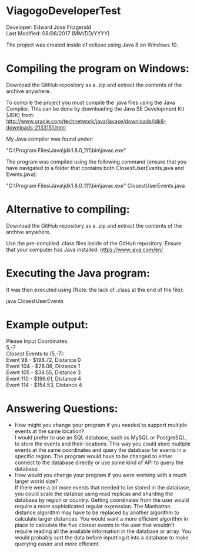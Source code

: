 # ViagogoDeveloperTest

Developer: Edward Jose Fitzgerald <br />
Last Modified: 08/06/2017 (MM/DD/YYYY) <br />

The project was created inside of eclipse using Java 8 on Windows 10. <br />

# Compiling the program on Windows:<br />

Download the GitHub repository as a .zip and extract the contents of the archive anywhere.<br />

To compile the project you must compile the .java files using the Java Compiler. This can be done by downloading the Java SE Development Kit (JDK) from:
http://www.oracle.com/technetwork/java/javase/downloads/jdk8-downloads-2133151.html <br />

My Java compiler was found under: <br />

"C:\Program Files\Java\jdk1.8.0_111\bin\javac.exe" <br />

The program was compiled using the following command (ensure that you have navigated to a folder that contains both ClosestUserEvents.java and Events.java): <br />

"C:\Program Files\Java\jdk1.8.0_111\bin\javac.exe" ClosestUserEvents.java <br />

# Alternative to compiling:<br />

Download the GitHub repository as a .zip and extract the contents of the archive anywhere.<br />

Use the pre-compiled .class files inside of the GitHub repository. Ensure that your computer has Java installed:
https://www.java.com/en/

# Executing the Java program:<br />

It was then executed using (Note: the lack of .class at the end of the file): <br />

java ClosestUserEvents <br />

# Example output: <br />

Please Input Coordinates: <br />
5,-7 <br />
Closest Events to (5,-7): <br />
Event 98 - $198.72, Distance 0 <br />
Event 104 - $28.06, Distance 1 <br />
Event 105 - $38.55, Distance 3 <br />
Event 110 - $196.61, Distance 4 <br />
Event 114 - $154.53, Distance 4 <br />

# Answering Questions:<br />
- How might you change your program if you needed to support multiple events at the same location?<br />
I would prefer to use an SQL database, such as MySQL or PostgreSQL, to store the events and their locations. This way you could store multiple events at the same coordinates and query the database for events in a specific region. The program would have to be changed to either connect to the database directly or use some kind of API to query the database. <br />
- How would you change your program if you were working with a much larger world size?<br />
If there were a lot more events that needed to be stored in the database, you could scale the databse using read replicas and sharding the database by region or country. Getting coordinates from the user would require a more sophisticated regular expression. The Manhattan distance algorithm may have to be replaced by another algorithm to calculate larger distances. You would want a more efficient algorithm in place to calculate the five closest events to the user that wouldn't require reading all the available information in the database or array. You would probably sort the data before inputting it into a database to make querying easier and more efficient.<br />
